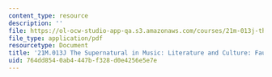 ```yaml
---
content_type: resource
description: ''
file: https://ol-ocw-studio-app-qa.s3.amazonaws.com/courses/21m-013j-the-supernatural-in-music-literature-and-culture-fall-2013/764dd8540ab4447bf328d0e4256e5e7e_MIT21M_013JF13_Ft19_Och_Msc.pdf
file_type: application/pdf
resourcetype: Document
title: '21M.013J The Supernatural in Music: Literature and Culture: Faust Guide'
uid: 764dd854-0ab4-447b-f328-d0e4256e5e7e
---
```

